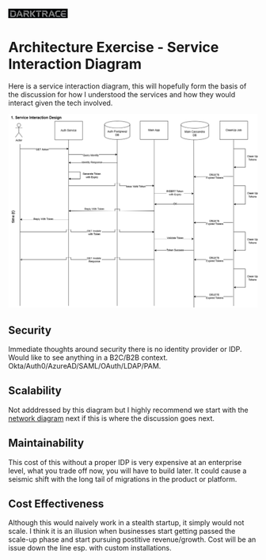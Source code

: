 ![](assets/darktrace.jpg)

# Architecture Exercise - Service Interaction Diagram

Here is a service interaction diagram, this will hopefully form the basis of the discussion for how I understood the services and how they would interact given the tech involved. 

![](assets/darktrace-platform-architecture-services.png)

## Security

Immediate thoughts around security there is no identity provider or IDP. Would like to see anything in a B2C/B2B context. Okta/Auth0/AzureAD/SAML/OAuth/LDAP/PAM.

## Scalability

Not adddressed by this diagram but I highly recommend we start with the [network diagram](2-network-architecture-diagram.md) next if this is where the discussion goes next. 

## Maintainability

This cost of this without a proper IDP is very expensive at an enterprise level, what you trade off now, you will have to build later. It could cause a seismic shift with the long tail of migrations in the product or platform. 

## Cost Effectiveness

Although this would naively work in a stealth startup, it simply would not scale. I think it is an illusion when businesses start getting passed the scale-up phase and start pursuing postitive revenue/growth. Cost will be an issue down the line esp. with custom installations. 